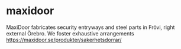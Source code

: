 # maxidoor
MaxiDoor fabricates security entryways and steel parts in Frövi, right external Örebro. We foster exhaustive arrangements    https://maxidoor.se/produkter/sakerhetsdorrar/
